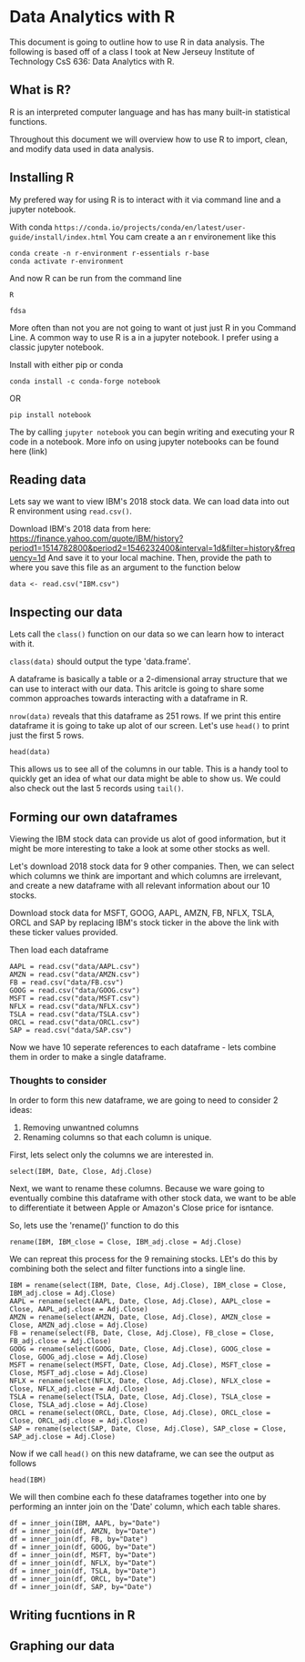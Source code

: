 # Data Analytics with R

This document is going to outline how to use R in data analysis. The following is based off of a class I took at New Jerseuy Institute of Technology CsS 636: Data Analytics with R.

## What is R?

R is an interpreted computer language and has has many built-in statistical functions.

Throughout this document we will overview how to use R to import, clean, and modify data used in data analysis.

## Installing R

My prefered way for using R is to interact with it via command line and a jupyter notebook.

With conda `https://conda.io/projects/conda/en/latest/user-guide/install/index.html` You cam create a an r environement like this

```
conda create -n r-environment r-essentials r-base
conda activate r-environment
```

And now R can be run from the command line

```
R

fdsa
```

More often than not you are not going to want ot just just R in you Command Line. A common way to use R is a in a jupyter notebook. I prefer using a classic jupyter notebook.

Install with either pip or conda

```
conda install -c conda-forge notebook

```

OR

```
pip install notebook
```

The by calling `jupyter notebook` you can begin writing and executing your R code in a notebook. More info on using jupyter notebooks can be found here (link)

## Reading data

Lets say we want to view IBM's 2018 stock data. We can load data into out R environment using `read.csv()`.

Download IBM's 2018 data from here: https://finance.yahoo.com/quote/IBM/history?period1=1514782800&period2=1546232400&interval=1d&filter=history&frequency=1d
And save it to your local machine. Then, provide the path to where you save this file as an argument to the function below

```
data <- read.csv("IBM.csv")
```

## Inspecting our data

Lets call the `class()` function on our data so we can learn how to interact with it.

`class(data)` should output the type 'data.frame'.

A dataframe is basically a table or a 2-dimensional array structure that we can use to interact with our data. This aritcle is going to share some common approaches towards interacting with a dataframe in R.

`nrow(data)` reveals that this dataframe as 251 rows. If we print this entire dataframe it is going to take up alot of our screen. Let's use `head()` to print just the first 5 rows.

```
head(data)
```

This allows us to see all of the columns in our table. This is a handy tool to quickly get an idea of what our data might be able to show us. We could also check out the last 5 records using `tail()`.

## Forming our own dataframes

Viewing the IBM stock data can provide us alot of good information, but it might be more interesting to take a look at some other stocks as well.

Let's download 2018 stock data for 9 other companies. Then, we can select which columns we think are important and which columns are irrelevant, and create a new dataframe with all relevant information about our 10 stocks.

Download stock data for MSFT, GOOG, AAPL, AMZN, FB, NFLX, TSLA, ORCL and SAP by replacing IBM's stock ticker in the above the link with these ticker values provided.

Then load each dataframe

```
AAPL = read.csv("data/AAPL.csv")
AMZN = read.csv("data/AMZN.csv")
FB = read.csv("data/FB.csv")
GOOG = read.csv("data/GOOG.csv")
MSFT = read.csv("data/MSFT.csv")
NFLX = read.csv("data/NFLX.csv")
TSLA = read.csv("data/TSLA.csv")
ORCL = read.csv("data/ORCL.csv")
SAP = read.csv("data/SAP.csv")
```

Now we have 10 seperate references to each dataframe - lets combine them in order to make a single dataframe.

### Thoughts to consider

In order to form this new dataframe, we are going to need to consider 2 ideas:

1. Removing unwantned columns
2. Renaming columns so that each column is unique.

First, lets select only the columns we are interested in.

```
select(IBM, Date, Close, Adj.Close)
```

Next, we want to rename these columns. Because we ware going to eventually combine this dataframe with other stock data, we want to be able to differentiate it between Apple or Amazon's Close price for isntance.

So, lets use the 'rename()' function to do this

```
rename(IBM, IBM_close = Close, IBM_adj.close = Adj.Close)
```

We can repreat this process for the 9 remaining stocks. LEt's do this by combining both the select and filter functions into a single line.

```
IBM = rename(select(IBM, Date, Close, Adj.Close), IBM_close = Close, IBM_adj.close = Adj.Close)
AAPL = rename(select(AAPL, Date, Close, Adj.Close), AAPL_close = Close, AAPL_adj.close = Adj.Close)
AMZN = rename(select(AMZN, Date, Close, Adj.Close), AMZN_close = Close, AMZN_adj.close = Adj.Close)
FB = rename(select(FB, Date, Close, Adj.Close), FB_close = Close, FB_adj.close = Adj.Close)
GOOG = rename(select(GOOG, Date, Close, Adj.Close), GOOG_close = Close, GOOG_adj.close = Adj.Close)
MSFT = rename(select(MSFT, Date, Close, Adj.Close), MSFT_close = Close, MSFT_adj.close = Adj.Close)
NFLX = rename(select(NFLX, Date, Close, Adj.Close), NFLX_close = Close, NFLX_adj.close = Adj.Close)
TSLA = rename(select(TSLA, Date, Close, Adj.Close), TSLA_close = Close, TSLA_adj.close = Adj.Close)
ORCL = rename(select(ORCL, Date, Close, Adj.Close), ORCL_close = Close, ORCL_adj.close = Adj.Close)
SAP = rename(select(SAP, Date, Close, Adj.Close), SAP_close = Close, SAP_adj.close = Adj.Close)

```

Now if we call `head()` on this new dataframe, we can see the output as follows

```
head(IBM)
```

We will then combine each fo these dataframes together into one by performing an innter join on the 'Date' column, which each table shares.

```
df = inner_join(IBM, AAPL, by="Date")
df = inner_join(df, AMZN, by="Date")
df = inner_join(df, FB, by="Date")
df = inner_join(df, GOOG, by="Date")
df = inner_join(df, MSFT, by="Date")
df = inner_join(df, NFLX, by="Date")
df = inner_join(df, TSLA, by="Date")
df = inner_join(df, ORCL, by="Date")
df = inner_join(df, SAP, by="Date")
```

## Writing fucntions in R

## Graphing our data
